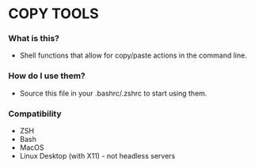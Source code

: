 # COPY TOOLS

### What is this?
- Shell functions that allow for copy/paste actions in the command line.

### How do I use them? 
- Source this file in your .bashrc/.zshrc to start using them.

### Compatibility
- ZSH
- Bash
- MacOS
- Linux Desktop (with X11) - not headless servers
